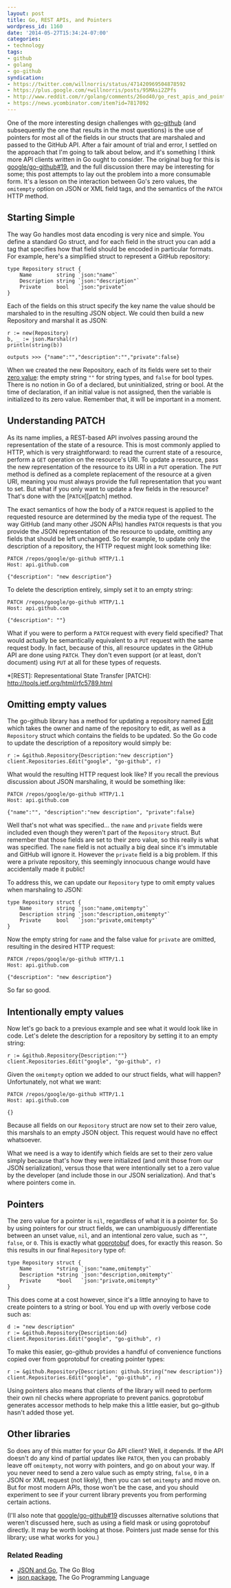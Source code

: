 ```yaml
---
layout: post
title: Go, REST APIs, and Pointers
wordpress_id: 1160
date: '2014-05-27T15:34:24-07:00'
categories:
- technology
tags:
- github
- golang
- go-github
syndication:
- https://twitter.com/willnorris/status/471420969504878592
- https://plus.google.com/+willnorris/posts/95MAsi2ZPfs
- http://www.reddit.com/r/golang/comments/26od40/go_rest_apis_and_pointers/
- https://news.ycombinator.com/item?id=7817092
---
```

One of the more interesting design challenges with [go-github][] (and subsequently the one that results in the most questions) is the use of pointers for most all of the fields in our structs that are marshaled and passed to the GitHub API.  After a fair amount of trial and error, I settled on the approach that I'm going to talk about below, and it's something I think more API clients written in Go ought to consider.  The original bug for this is [google/go-github#19][], and the full discussion there may be interesting for some; this post attempts to lay out the problem into a more consumable form.  It's a lesson on the interaction between Go's zero values, the `omitempty` option on JSON or XML field tags, and the semantics of the `PATCH` HTTP method.

[go-github]: https://github.com/google/go-github
[google/go-github#19]: https://github.com/google/go-github/issues/19


## Starting Simple ##

The way Go handles most data encoding is very nice and simple.  You define a standard Go struct, and for each field in the struct you can add a tag that specifies how that field should be encoded in particular formats.  For example, here's a simplified struct to represent a GitHub repository:

    type Repository struct {
        Name        string `json:"name"`
        Description string `json:"description"`
        Private     bool   `json:"private"`
    }

Each of the fields on this struct specify the key name the value should be marshaled to in the resulting JSON object.  We could then build a new Repository and marshal it as JSON:

    r := new(Repository)
    b, _ := json.Marshal(r)
    println(string(b))

    outputs >>> {"name":"","description":"","private":false}

When we created the new Repository, each of its fields were set to their [zero value][]: the empty string `""` for string types, and `false` for bool types.  There is no notion in Go of a declared, but uninitialized, string or bool.  At the time of declaration, if an initial value is not assigned, then the variable is initialized to its zero value.  Remember that, it will be important in a moment.

[zero value]: http://golang.org/ref/spec#The_zero_value


## Understanding PATCH ##

As its name implies, a REST-based API involves passing around the representation of the state of a resource.  This is most commonly applied to HTTP, which is very straightforward: to read the current state of a resource, perform a `GET` operation on the resource's URI.  To update a resource, pass the new representation of the resource to its URI in a `PUT` operation.  The `PUT` method is defined as a complete replacement of the resource at a given URI, meaning you must always provide the full representation that you want to set.  But what if you only want to update a few fields in the resource?  That's done with the [`PATCH`][patch] method.

The exact semantics of how the body of a `PATCH` request is applied to the requested resource are determined by the media type of the request.  The way GitHub (and many other JSON APIs) handles `PATCH` requests is that you provide the JSON representation of the resource to update, omitting any fields that should be left unchanged.  So for example, to update only the description of a repository, the HTTP request might look something like:

    PATCH /repos/google/go-github HTTP/1.1
    Host: api.github.com

    {"description": "new description"}

To delete the description entirely, simply set it to an empty string:

    PATCH /repos/google/go-github HTTP/1.1
    Host: api.github.com

    {"description": ""}

What if you were to perform a `PATCH` request with every field specified?  That would actually be semantically equivalent to a `PUT` request with the same request body.  In fact, because of this, all resource updates in the GitHub API are done using `PATCH`.  They don't even support (or at least, don't document) using `PUT` at all for these types of requests.

*[REST]: Representational State Transfer
[PATCH]: http://tools.ietf.org/html/rfc5789.html


## Omitting empty values ##

The go-github library has a method for updating a repository named [Edit][repositories.edit] which takes the owner and name of the repository to edit, as well as a `Repository` struct which contains the fields to be updated.  So the Go code to update the description of a repository would simply be:

    r := &github.Repository{Description:"new description"}
    client.Repositories.Edit("google", "go-github", r)

What would the resulting HTTP request look like?  If you recall the previous discussion about JSON marshaling, it would be something like:

    PATCH /repos/google/go-github HTTP/1.1
    Host: api.github.com

    {"name":"", "description":"new description", "private":false}

Well that's not what was specified... the `name` and `private` fields were included even though they weren't part of the `Repository` struct.  But remember that those fields are set to their zero value, so this really is what was specified.  The `name` field is not actually a big deal since it's immutable and GitHub will ignore it.  However the `private` field is a big problem.  If this were a private repository, this seemingly innocuous change would have accidentally made it public!

To address this, we can update our `Repository` type to omit empty values when marshaling to JSON:

    type Repository struct {
        Name        string `json:"name,omitempty"`
        Description string `json:"description,omitempty"`
        Private     bool   `json:"private,omitempty"`
    }

Now the empty string for `name` and the false value for `private` are omitted, resulting in the desired HTTP request:

    PATCH /repos/google/go-github HTTP/1.1
    Host: api.github.com

    {"description": "new description"}

[repositories.edit]: http://godoc.org/github.com/google/go-github/github#RepositoriesService.Edit

So far so good.

## Intentionally empty values ##

Now let's go back to a previous example and see what it would look like in code.  Let's delete the description for a repository by setting it to an empty string:

    r := &github.Repository{Description:""}
    client.Repositories.Edit("google", "go-github", r)

Given the `omitempty` option we added to our struct fields, what will happen?  Unfortunately, not what we want:

    PATCH /repos/google/go-github HTTP/1.1
    Host: api.github.com

    {}

Because all fields on our `Repository` struct are now set to their zero value, this marshals to an empty JSON object.  This request would have no effect whatsoever.

What we need is a way to identify which fields are set to their zero value simply because that's how they were initialized (and omit those from our JSON serialization), versus those that were intentionally set to a zero value by the developer (and include those in our JSON serialization).  And that's where pointers come in.

## Pointers ##

The zero value for a pointer is `nil`, regardless of what it is a pointer for.  So by using pointers for our struct fields, we can unambiguously differentiate between an unset value, `nil`, and an intentional zero value, such as `""`, `false`, or `0`.  This is exactly what [goprotobuf][] does, for exactly this reason.  So this results in our final `Repository` type of:

    type Repository struct {
        Name        *string `json:"name,omitempty"`
        Description *string `json:"description,omitempty"`
        Private     *bool   `json:"private,omitempty"`
    }

This does come at a cost however, since it's a little annoying to have to create pointers to a string or bool.  You end up with overly verbose code such as:

    d := "new description"
    r := &github.Repository{Description:&d}
    client.Repositories.Edit("google", "go-github", r)

To make this easier, go-github provides a handful of convenience functions copied over from goprotobuf for creating pointer types:

    r := &github.Repository{Description: github.String("new description")}
    client.Repositories.Edit("google", "go-github", r)

Using pointers also means that clients of the library will need to perform their own nil checks where appropriate to prevent panics.  goprotobuf generates accessor methods to help make this a little easier, but go-github hasn't added those yet.

[goprotobuf]: https://code.google.com/p/goprotobuf/

## Other libraries ##

So does any of this matter for your Go API client?  Well, it depends.  If the API doesn't do any kind of partial updates like `PATCH`, then you can probably leave off `omitempty`, not worry with pointers, and go on about your way.  If you never need to send a zero value such as empty string, `false`, `0` in a JSON or XML request (not likely), then you can set `omitempty` and move on.  But for most modern APIs, those won't be the case, and you should experiment to see if your current library prevents you from performing certain actions.

(I'll also note that [google/go-github#19][] discusses alternative solutions that weren't discussed here, such as using a field mask or using goprotobuf directly.  It may be worth looking at those.  Pointers just made sense for this library; use what works for you.)

### Related Reading ###

 - [JSON and Go](http://blog.golang.org/json-and-go), The Go Blog
 - [json package](http://golang.org/pkg/encoding/json/), The Go Programming Language
